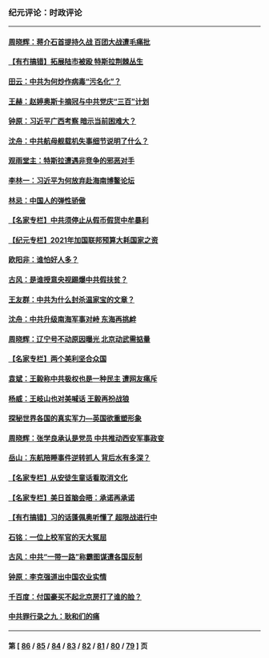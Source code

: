 ### 纪元评论：时政评论
---
#### [周晓辉：蒋介石首提持久战 百团大战遭毛痛批](../../pages/nsc1025/n12909231.md) 
#### [【有冇搞错】拓展陆市被殴 特斯拉荆棘丛生](../../pages/nsc1025/n12907382.md) 
#### [田云：中共为何炒作病毒“污名化”？](../../pages/nsc1025/n12903581.md) 
#### [王赫：赵婷奥斯卡摘冠与中共党庆“三百”计划](../../pages/nsc1025/n12907313.md) 
#### [钟原：习近平广西考察 暗示当前困难大？](../../pages/nsc1025/n12906720.md) 
#### [沈舟：中共航母舰载机失事细节说明了什么？](../../pages/nsc1025/n12907383.md) 
#### [观雨堂主：特斯拉遭遇非竞争的邪恶对手](../../pages/nsc1025/n12907089.md) 
#### [李林一：习近平为何放弃赴海南博鳌论坛](../../pages/nsc1025/n12906994.md) 
#### [林忌：中国人的弹性骄傲](../../pages/nsc1025/n12907025.md) 
#### [【名家专栏】中共须停止从假币假货中牟暴利](../../pages/nsc1025/n12906225.md) 
#### [【纪元专栏】2021年加国联邦预算大耗国家之资](../../pages/nsc1025/n12907005.md) 
#### [欧阳非：谁怕好人多？](../../pages/nsc1025/n12905592.md) 
#### [古风：是谁授意央视踢爆中共假扶贫？](../../pages/nsc1025/n12904831.md) 
#### [王友群：中共为什么封杀温家宝的文章？](../../pages/nsc1025/n12904717.md) 
#### [沈舟：中共升级南海军事对峙 东海再挑衅](../../pages/nsc1025/n12904496.md) 
#### [周晓辉：辽宁号不动原因曝光 北京动武需掂量](../../pages/nsc1025/n12904551.md) 
#### [【名家专栏】两个美利坚合众国](../../pages/nsc1025/n12903416.md) 
#### [袁斌：王毅称中共极权也是一种民主 遭网友痛斥](../../pages/nsc1025/n12903795.md) 
#### [杨威：王岐山也对美喊话 王毅再扮战狼](../../pages/nsc1025/n12903262.md) 
#### [探秘世界各国的真实军力—英国欲重塑形象](../../pages/nsc1025/n12901749.md) 
#### [周晓辉：张学良承认是党员 中共推动西安军事政变](../../pages/nsc1025/n12903066.md) 
#### [岳山：东航陪睡事件逆转抓人 背后水有多深？](../../pages/nsc1025/n12902910.md) 
#### [【名家专栏】从安徒生童话看取消文化](../../pages/nsc1025/n12902566.md) 
#### [【名家专栏】美日首脑会晤：承诺再承诺](../../pages/nsc1025/n12902525.md) 
#### [【有冇搞错】习的话蓬佩奥听懂了 超限战进行中](../../pages/nsc1025/n12901484.md) 
#### [石铭：一位上校军官的天大冤屈](../../pages/nsc1025/n12902174.md) 
#### [古风：中共“一带一路”称霸图谋遭各国反制](../../pages/nsc1025/n12902151.md) 
#### [钟原：李克强道出中国农业实情](../../pages/nsc1025/n12901703.md) 
#### [千百度：付国豪买不起北京房打了谁的脸？](../../pages/nsc1025/n12901672.md) 
#### [中共罪行录之九：耿和们的痛](../../pages/nsc1025/n12901592.md) 

---
#### 第 [ [86](./86.md) / [85](./85.md) / [84](./84.md) / [83](./83.md) / [82](./82.md) / [81](./81.md) / [80](./80.md) / [79](./79.md) ] 页
